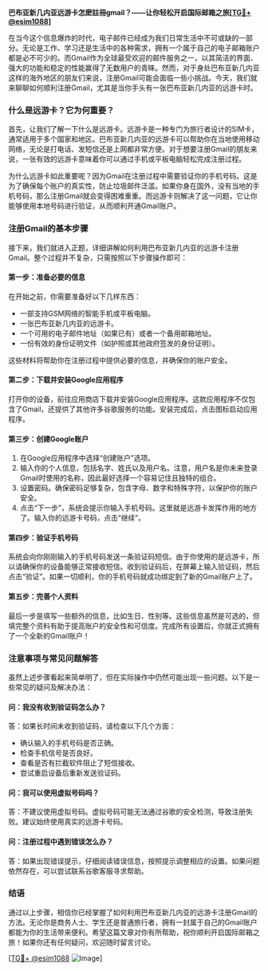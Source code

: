 **巴布亚新几内亚远游卡怎麽註冊gmail？——让你轻松开启国际邮箱之旅[[TG💪+ @esim1088](https://t.me/s/esim1088)]**

在当今这个信息爆炸的时代，电子邮件已经成为我们日常生活中不可或缺的一部分。无论是工作、学习还是生活中的各种需求，拥有一个属于自己的电子邮箱账户都是必不可少的。而Gmail作为全球最受欢迎的邮件服务之一，以其简洁的界面、强大的功能和稳定的性能赢得了无数用户的青睐。然而，对于身处巴布亚新几内亚这样的海外地区的朋友们来说，注册Gmail可能会面临一些小挑战。今天，我们就来聊聊如何顺利注册Gmail，尤其是当你手头有一张巴布亚新几内亚的远游卡时。

### **什么是远游卡？它为何重要？**

首先，让我们了解一下什么是远游卡。远游卡是一种专门为旅行者设计的SIM卡，通常适用于多个国家和地区。巴布亚新几内亚的远游卡可以帮助你在当地使用移动网络，无论是打电话、发短信还是上网都非常方便。对于想要注册Gmail的朋友来说，一张有效的远游卡意味着你可以通过手机或平板电脑轻松完成注册过程。

为什么远游卡如此重要呢？因为Gmail在注册过程中需要验证你的手机号码。这是为了确保每个账户的真实性，防止垃圾邮件泛滥。如果你身在国外，没有当地的手机号码，那么注册Gmail就会变得困难重重。而远游卡则解决了这一问题，它让你能够使用本地号码进行验证，从而顺利开通Gmail账户。

### **注册Gmail的基本步骤**

接下来，我们就进入正题，详细讲解如何利用巴布亚新几内亚的远游卡注册Gmail。整个过程并不复杂，只需按照以下步骤操作即可：

#### **第一步：准备必要的信息**
在开始之前，你需要准备好以下几样东西：
- 一部支持GSM网络的智能手机或平板电脑。
- 一张巴布亚新几内亚的远游卡。
- 一个可用的电子邮件地址（如果已有）或者一个备用邮箱地址。
- 一份有效的身份证明文件（如护照或其他政府签发的身份证明）。

这些材料将帮助你在注册过程中提供必要的信息，并确保你的账户安全。

#### **第二步：下载并安装Google应用程序**
打开你的设备，前往应用商店下载并安装Google应用程序。这款应用程序不仅包含了Gmail，还提供了其他许多谷歌服务的功能。安装完成后，点击图标启动应用程序。

#### **第三步：创建Google账户**
1. 在Google应用程序中选择“创建账户”选项。
2. 输入你的个人信息，包括名字、姓氏以及用户名。注意，用户名是你未来登录Gmail时使用的名称，因此最好选择一个容易记住且独特的组合。
3. 设置密码。确保密码足够复杂，包含字母、数字和特殊字符，以保护你的账户安全。
4. 点击“下一步”，系统会提示你输入手机号码。这里就是远游卡发挥作用的地方了。输入你的远游卡号码，点击“继续”。

#### **第四步：验证手机号码**
系统会向你刚刚输入的手机号码发送一条验证码短信。由于你使用的是远游卡，所以请确保你的设备能够正常接收短信。收到验证码后，在屏幕上输入验证码，然后点击“验证”。如果一切顺利，你的手机号码就成功绑定到了新的Gmail账户上了。

#### **第五步：完善个人资料**
最后一步是填写一些额外的信息，比如生日、性别等。这些信息虽然是可选的，但填完整个资料有助于提高账户的安全性和可信度。完成所有设置后，你就正式拥有了一个全新的Gmail账户！

### **注意事项与常见问题解答**

虽然上述步骤看起来简单明了，但在实际操作中仍然可能出现一些问题。以下是一些常见的疑问及解决办法：

#### **问：我没有收到验证码怎么办？**
答：如果长时间未收到验证码，请检查以下几个方面：
- 确认输入的手机号码是否正确。
- 检查手机信号是否良好。
- 查看是否有拦截软件阻止了短信接收。
- 尝试重启设备后重新发送验证码。

#### **问：我可以使用虚拟号码吗？**
答：不建议使用虚拟号码。虚拟号码可能无法通过谷歌的安全检测，导致注册失败。建议始终使用真实的远游卡号码。

#### **问：注册过程中遇到错误怎么办？**
答：如果出现错误提示，仔细阅读错误信息，按照提示调整相应的设置。如果问题依然存在，可以尝试联系谷歌客服寻求帮助。

### **结语**

通过以上步骤，相信你已经掌握了如何利用巴布亚新几内亚的远游卡注册Gmail的方法。无论你是商务人士、学生还是普通旅行者，拥有一封属于自己的Gmail账户都能为你的生活带来便利。希望这篇文章对你有所帮助，祝你顺利开启国际邮箱之旅！如果你还有任何疑问，欢迎随时留言讨论。

[[TG💪+ @esim1088](https://t.me/s/esim1088) ![Image](https://i.postimg.cc/4NQfJmqS/Snipaste-2025-05-13-00-14-12.png)]